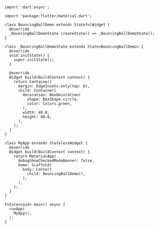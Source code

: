 <?code-excerpt "../null_safety_examples/animation/explicit/explicit1/lib/main.dart"?>
```run-dartpad:theme-light:mode-flutter:split-60:width-100%:height-500px:null_safety-true
import 'dart:async';

import 'package:flutter/material.dart';

class BouncingBallDemo extends StatefulWidget {
  @override
  _BouncingBallDemoState createState() => _BouncingBallDemoState();
}

class _BouncingBallDemoState extends State<BouncingBallDemo> {
  @override
  void initState() {
    super.initState();
  }

  @override
  Widget build(BuildContext context) {
    return Container(
      margin: EdgeInsets.only(top: 0),
      child: Container(
        decoration: BoxDecoration(
          shape: BoxShape.circle,
          color: Colors.green,
        ),
        width: 40.0,
        height: 40.0,
      ),
    );
  }
}

class MyApp extends StatelessWidget {
  @override
  Widget build(BuildContext context) {
    return MaterialApp(
      debugShowCheckedModeBanner: false,
      home: Scaffold(
        body: Center(
          child: BouncingBallDemo(),
        ),
      ),
    );
  }
}

Future<void> main() async {
  runApp(
    MyApp(),
  );
}
```